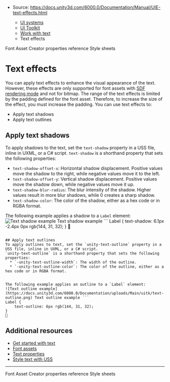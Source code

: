 * Source: https://docs.unity3d.com/6000.0/Documentation/Manual/UIE-text-effects.html

  * [UI systems](https://docs.unity3d.com/6000.0/Documentation/Manual/UIToolkits.html)
  * [UI Toolkit](https://docs.unity3d.com/6000.0/Documentation/Manual/UIElements.html)
  * [Work with text](https://docs.unity3d.com/6000.0/Documentation/Manual/UIE-work-with-text.html)
  * Text effects


[](https://docs.unity3d.com/6000.0/Documentation/Manual/UIE-font-creator-properties.html)
Font Asset Creator properties reference
[](https://docs.unity3d.com/6000.0/Documentation/Manual/UIE-style-sheet.html)
Style sheets
# Text effects
You can apply text effects to enhance the visual appearance of the text. However, these effects are only supported for font assets with [SDF rendering mode](https://docs.unity3d.com/6000.0/Documentation/Manual/UIE-font-asset.html#sdf-fonts) and not for bitmap. The range of the text effects is limited by the padding defined for the font asset. Therefore, to increase the size of the effect, you must increase the padding.
You can use text effects to:
  * Apply text shadows
  * Apply text outlines


## Apply text shadows
To apply shadows to the text, set the `text-shadow` property in a USS file, inline in UXML, or a C# script.
`text-shadow` is a shorthand property that sets the following properties:
  * `text-shadow-offset-x`: Horizontal shadow displacement. Positive values move the shadow to the right, while negative values move it to the left.
  * `text-shadow-offset-y`: Vertical shadow displacement. Positive values move the shadow down, while negative values move it up.
  * `text-shadow-blur-radius`: The blur intensity of the shadow. Higher values result in more blur shadows, while 0 creates a sharp shadow.
  * `text-shadow-color`: The color of the shadow, either as a hex code or in RGBA format.


The following example applies a shadow to a `Label` element:
![Text shadow example](https://docs.unity3d.com/6000.0/Documentation/uploads/Main/uitk/text-shadow.png) Text shadow example ```
Label {
    text-shadow: 6.1px -2.4px 0px rgb(144, 31, 32);
}

```

## Apply text outlines
To apply outlines to text, set the `unity-text-outline` property in a USS file, inline in UXML, or a C# script.
`unity-text-outline` is a shorthand property that sets the following properties:
  * `-unity-text-outline-width`: The width of the outline.
  * `-unity-text-outline-color`: The color of the outline, either as a hex code or in RGBA format.


The following example applies an outline to a `Label` element:
![Text outline example](https://docs.unity3d.com/6000.0/Documentation/uploads/Main/uitk/text-outline.png) Text outline example ```
Label {
    text-outline: 6px rgb(144, 31, 32);
}

```

## Additional resources
  * [Get started with text](https://docs.unity3d.com/6000.0/Documentation/Manual/UIE-get-started-with-text.html)
  * [Font assets](https://docs.unity3d.com/6000.0/Documentation/Manual/UIE-font-asset.html)
  * [Text properties](https://docs.unity3d.com/6000.0/Documentation/Manual/UIE-USS-SupportedProperties.html#unity-text)
  * [Style text with USS](https://docs.unity3d.com/6000.0/Documentation/Manual/UIB-styling-ui-text.html)


* * *
[](https://docs.unity3d.com/6000.0/Documentation/Manual/UIE-font-creator-properties.html)
Font Asset Creator properties reference
[](https://docs.unity3d.com/6000.0/Documentation/Manual/UIE-style-sheet.html)
Style sheets
